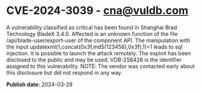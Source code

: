 # CVE-2024-3039 - cna@vuldb.com

A vulnerability classified as critical has been found in Shanghai Brad Technology BladeX 3.4.0. Affected is an unknown function of the file /api/blade-user/export-user of the component API. The manipulation with the input updatexml(1,concat(0x3f,md5(123456),0x3f),1)=1 leads to sql injection. It is possible to launch the attack remotely. The exploit has been disclosed to the public and may be used. VDB-258426 is the identifier assigned to this vulnerability. NOTE: The vendor was contacted early about this disclosure but did not respond in any way.

**Publish date:** 2024-03-28
